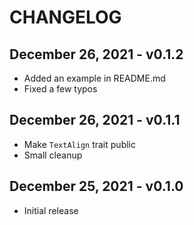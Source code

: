 # CHANGELOG

## December 26, 2021 - v0.1.2

- Added an example in README.md
- Fixed a few typos

## December 26, 2021 - v0.1.1

- Make `TextAlign` trait public
- Small cleanup

## December 25, 2021 - v0.1.0

- Initial release

